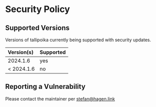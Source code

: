 # Security Policy

## Supported Versions

Versions of tallipoika currently being supported with security updates.

| Version(s) | Supported |
|:-----------|:----------|
| 2024.1.6   | yes       |
| < 2024.1.6 | no        |

## Reporting a Vulnerability

Please contact the maintainer per stefan@hagen.link
